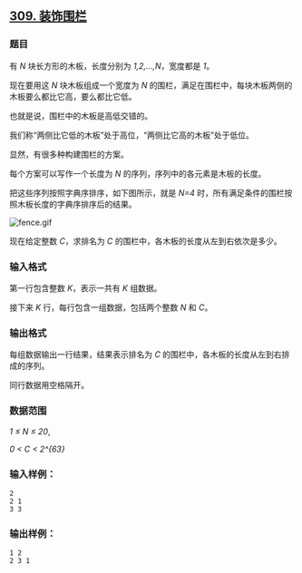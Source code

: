 ## [309. 装饰围栏](https://www.acwing.com/problem/content/311/)

### 题目

有 *N* 块长方形的木板，长度分别为 *1,2,…,N*，宽度都是 *1*。

现在要用这 *N* 块木板组成一个宽度为 *N* 的围栏，满足在围栏中，每块木板两侧的木板要么都比它高，要么都比它低。

也就是说，围栏中的木板是高低交错的。

我们称“两侧比它低的木板”处于高位，“两侧比它高的木板”处于低位。

显然，有很多种构建围栏的方案。

每个方案可以写作一个长度为 *N* 的序列，序列中的各元素是木板的长度。

把这些序列按照字典序排序，如下图所示，就是 *N=4* 时，所有满足条件的围栏按照木板长度的字典序排序后的结果。

 ![fence.gif](/media/article/image/2019/02/02/19_4f3d5ce226-fence.gif)

现在给定整数 *C*，求排名为 *C* 的围栏中，各木板的长度从左到右依次是多少。

### 输入格式

第一行包含整数 *K*，表示一共有 *K* 组数据。

接下来 *K* 行，每行包含一组数据，包括两个整数 *N* 和 *C*。

### 输出格式

每组数据输出一行结果，结果表示排名为 *C* 的围栏中，各木板的长度从左到右排成的序列。

同行数据用空格隔开。

### 数据范围

*1 ≤ N ≤ 20*,

*0 < C < 2^{63}*

### 输入样例：

```
2
2 1
3 3
```

### 输出样例：

```
1 2
2 3 1
```
